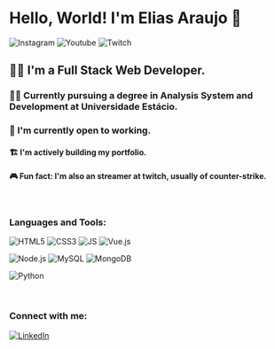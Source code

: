 # Hello, World! I'm Elias Araujo 👋
<p align="left">
  <img alt="Instagram" src="https://img.shields.io/badge/Instagram-%23E4405F.svg?logo=Instagram&logoColor=white"/>
  <img alt="Youtube" src="https://img.shields.io/badge/YouTube-%23FF0000.svg?logo=YouTube&logoColor=white"/>
  <img alt="Twitch" src="https://img.shields.io/badge/Twitch-%239146FF.svg?logo=Twitch&logoColor=white"/>
</p>

## 👨‍💻 I'm a Full Stack Web Developer. <br />

### 👨‍🎓 Currently pursuing a degree in Analysis System and Development at Universidade Estácio. <br />
### 🏢 I'm currently open to working. <br />
#### 🏗 I'm actively building my portfolio. <br />
#### 🎮 Fun fact: I'm also an streamer at twitch, usually of counter-strike. <br />

<br />

### Languages and Tools:
<p align="left">
  <img alt="HTML5" src="https://img.shields.io/badge/HTML5-E34F26?style=for-the-badge&logo=html5&logoColor=white" />
  <img alt="CSS3" src="https://img.shields.io/badge/CSS3-1572B6?style=for-the-badge&logo=css3&logoColor=white" />
  <img alt="JS" src="https://img.shields.io/badge/JavaScript-323330?style=for-the-badge&logo=javascript&logoColor=F7DF1E" />
  <img alt="Vue.js" src="https://img.shields.io/badge/Vue.js-35495E?style=for-the-badge&logo=vuedotjs&logoColor=4FC08D" />
</p>
<p align="left">
  <img alt="Node.js" src="https://img.shields.io/badge/Node.js-43853D?style=for-the-badge&logo=node.js&logoColor=white" />
  <img alt="MySQL" src="https://img.shields.io/badge/MySQL-4479A1?style=for-the-badge&logo=mysql&logoColor=white" />
  <img alt="MongoDB" src="https://img.shields.io/badge/MongoDB-4EA94B?style=for-the-badge&logo=mongodb&logoColor=white" />
</p>
<p align="left">
  <img alt="Python" src="https://img.shields.io/badge/Python-3776AB?style=for-the-badge&logo=python&logoColor=white" />
</p>


<br />

### Connect with me:

[![LinkedIn](https://img.shields.io/badge/LinkedIn-0077B5?style=for-the-badge&logo=linkedin&logoColor=white)](https://www.linkedin.com/in/eliasaraujx/)
